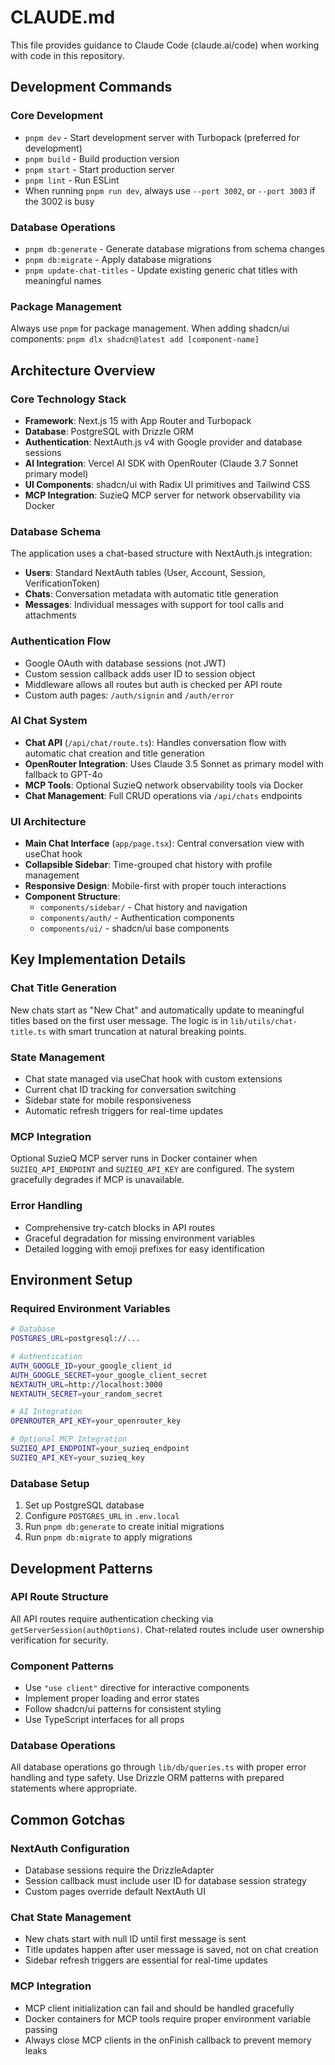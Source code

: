 # CLAUDE.md

This file provides guidance to Claude Code (claude.ai/code) when working with code in this repository.

## Development Commands

### Core Development

- `pnpm dev` - Start development server with Turbopack (preferred for development)
- `pnpm build` - Build production version
- `pnpm start` - Start production server
- `pnpm lint` - Run ESLint
- When running `pnpm run dev`, always use `--port 3002`, or `--port 3003` if the 3002 is busy

### Database Operations

- `pnpm db:generate` - Generate database migrations from schema changes
- `pnpm db:migrate` - Apply database migrations
- `pnpm update-chat-titles` - Update existing generic chat titles with meaningful names

### Package Management

Always use `pnpm` for package management. When adding shadcn/ui components: `pnpm dlx shadcn@latest add [component-name]`

## Architecture Overview

### Core Technology Stack

- **Framework**: Next.js 15 with App Router and Turbopack
- **Database**: PostgreSQL with Drizzle ORM
- **Authentication**: NextAuth.js v4 with Google provider and database sessions
- **AI Integration**: Vercel AI SDK with OpenRouter (Claude 3.7 Sonnet primary model)
- **UI Components**: shadcn/ui with Radix UI primitives and Tailwind CSS
- **MCP Integration**: SuzieQ MCP server for network observability via Docker

### Database Schema

The application uses a chat-based structure with NextAuth.js integration:

- **Users**: Standard NextAuth tables (User, Account, Session, VerificationToken)
- **Chats**: Conversation metadata with automatic title generation
- **Messages**: Individual messages with support for tool calls and attachments

### Authentication Flow

- Google OAuth with database sessions (not JWT)
- Custom session callback adds user ID to session object
- Middleware allows all routes but auth is checked per API route
- Custom auth pages: `/auth/signin` and `/auth/error`

### AI Chat System

- **Chat API** (`/api/chat/route.ts`): Handles conversation flow with automatic chat creation and title generation
- **OpenRouter Integration**: Uses Claude 3.5 Sonnet as primary model with fallback to GPT-4o
- **MCP Tools**: Optional SuzieQ network observability tools via Docker
- **Chat Management**: Full CRUD operations via `/api/chats` endpoints

### UI Architecture

- **Main Chat Interface** (`app/page.tsx`): Central conversation view with useChat hook
- **Collapsible Sidebar**: Time-grouped chat history with profile management
- **Responsive Design**: Mobile-first with proper touch interactions
- **Component Structure**:
  - `components/sidebar/` - Chat history and navigation
  - `components/auth/` - Authentication components
  - `components/ui/` - shadcn/ui base components

## Key Implementation Details

### Chat Title Generation

New chats start as "New Chat" and automatically update to meaningful titles based on the first user message. The logic is in `lib/utils/chat-title.ts` with smart truncation at natural breaking points.

### State Management

- Chat state managed via useChat hook with custom extensions
- Current chat ID tracking for conversation switching
- Sidebar state for mobile responsiveness
- Automatic refresh triggers for real-time updates

### MCP Integration

Optional SuzieQ MCP server runs in Docker container when `SUZIEQ_API_ENDPOINT` and `SUZIEQ_API_KEY` are configured. The system gracefully degrades if MCP is unavailable.

### Error Handling

- Comprehensive try-catch blocks in API routes
- Graceful degradation for missing environment variables
- Detailed logging with emoji prefixes for easy identification

## Environment Setup

### Required Environment Variables

```bash
# Database
POSTGRES_URL=postgresql://...

# Authentication
AUTH_GOOGLE_ID=your_google_client_id
AUTH_GOOGLE_SECRET=your_google_client_secret
NEXTAUTH_URL=http://localhost:3000
NEXTAUTH_SECRET=your_random_secret

# AI Integration
OPENROUTER_API_KEY=your_openrouter_key

# Optional MCP Integration
SUZIEQ_API_ENDPOINT=your_suzieq_endpoint
SUZIEQ_API_KEY=your_suzieq_key
```

### Database Setup

1. Set up PostgreSQL database
2. Configure `POSTGRES_URL` in `.env.local`
3. Run `pnpm db:generate` to create initial migrations
4. Run `pnpm db:migrate` to apply migrations

## Development Patterns

### API Route Structure

All API routes require authentication checking via `getServerSession(authOptions)`. Chat-related routes include user ownership verification for security.

### Component Patterns

- Use `"use client"` directive for interactive components
- Implement proper loading and error states
- Follow shadcn/ui patterns for consistent styling
- Use TypeScript interfaces for all props

### Database Operations

All database operations go through `lib/db/queries.ts` with proper error handling and type safety. Use Drizzle ORM patterns with prepared statements where appropriate.

## Common Gotchas

### NextAuth Configuration

- Database sessions require the DrizzleAdapter
- Session callback must include user ID for database session strategy
- Custom pages override default NextAuth UI

### Chat State Management

- New chats start with null ID until first message is sent
- Title updates happen after user message is saved, not on chat creation
- Sidebar refresh triggers are essential for real-time updates

### MCP Integration

- MCP client initialization can fail and should be handled gracefully
- Docker containers for MCP tools require proper environment variable passing
- Always close MCP clients in the onFinish callback to prevent memory leaks